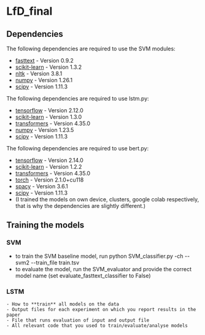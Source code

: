 # LfD_final

## Dependencies


The following dependencies are required to use the SVM modules:

- [fasttext](https://fasttext.cc) - Version 0.9.2
- [scikit-learn](https://scikit-learn.org/stable/) - Version 1.3.2
- [nltk](https://www.nltk.org) - Version 3.8.1
- [numpy](https://numpy.org) - Version 1.26.1
- [scipy](https://scipy.org) - Version 1.11.3

The following dependencies are required to use lstm.py:
- [tensorflow](https://www.tensorflow.org/api_docs/python/tf) - Version 2.12.0
- [scikit-learn](https://scikit-learn.org/stable/) - Version 1.3.0
- [transformers](https://pypi.org/project/transformers/) - Version 4.35.0
- [numpy](https://numpy.org) - Version 1.23.5
- [scipy](https://pypi.org/project/scipy/) - Version 1.11.3

The following dependencies are required to use bert.py:
- [tensorflow](https://www.tensorflow.org/api_docs/python/tf) - Version 2.14.0
- [scikit-learn](https://scikit-learn.org/stable/) - Version 1.2.2
- [transformers](https://pypi.org/project/transformers/) - Version 4.35.0
- [torch](https://pypi.org/project/torch/) - Version 2.1.0+cu118
- [spacy](https://pypi.org/project/spacy/) - Version 3.6.1
- [scipy](https://pypi.org/project/scipy/) - Version 1.11.3
- (I trained the models on own device, clusters, google colab respectively, that is why the dependencies are slightly different.)

## Training the models
### SVM
- to train the SVM baseline model, run python SVM_classifier.py -ch --svm2 --train_file train.tsv
- to evaluate the model, run the SVM_evaluator and provide the correct model name (set evaluate_fasttext_classifier to False)
### LSTM



    - How to **train** all models on the data
    - Output files for each experiment on which you report results in the paper
    - File that runs evaluation of input and output file
    - All relevant code that you used to train/evaluate/analyse models
